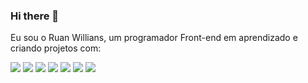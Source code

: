 ### Hi there 👋

Eu sou o Ruan Willians, um programador Front-end em aprendizado e criando projetos com:

<img src="https://img.shields.io/badge/HTML5-E34F26?style=for-the-badge&logo=html5&logoColor=white"/>
<img src="https://img.shields.io/badge/CSS3-1572B6?style=for-the-badge&logo=css3&logoColor=white"/>
<img src="https://img.shields.io/badge/JavaScript-F7DF1E?style=for-the-badge&logo=javascript&logoColor=black"/>
<img src="https://img.shields.io/badge/ReactJs-1572B6?style=for-the-badge&logo=react&logoColor=white"/>
<img src="https://img.shields.io/badge/NodeJS-2E8B57?style=for-the-badge&logo=node&logoColor=white"/>
<img src="https://img.shields.io/badge/MongoDB-2E8B57?style=for-the-badge&logo=mongo&logoColor=white"/>
<img src="https://img.shields.io/badge/SQL-1572B6?style=for-the-badge&logo=sql&logoColor=white"/>
